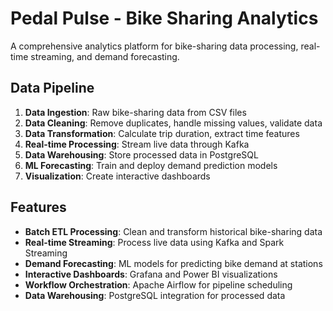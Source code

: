 # Pedal Pulse - Bike Sharing Analytics 

A comprehensive analytics platform for bike-sharing data processing, real-time streaming, and demand forecasting.

##  Data Pipeline

1. **Data Ingestion**: Raw bike-sharing data from CSV files
2. **Data Cleaning**: Remove duplicates, handle missing values, validate data
3. **Data Transformation**: Calculate trip duration, extract time features
4. **Real-time Processing**: Stream live data through Kafka
5. **Data Warehousing**: Store processed data in PostgreSQL
6. **ML Forecasting**: Train and deploy demand prediction models
7. **Visualization**: Create interactive dashboards


##  Features

- **Batch ETL Processing**: Clean and transform historical bike-sharing data
- **Real-time Streaming**: Process live data using Kafka and Spark Streaming
- **Demand Forecasting**: ML models for predicting bike demand at stations
- **Interactive Dashboards**: Grafana and Power BI visualizations
- **Workflow Orchestration**: Apache Airflow for pipeline scheduling
- **Data Warehousing**: PostgreSQL integration for processed data

